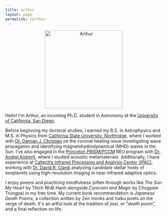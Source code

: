 ```yaml
---
title: arthur
layout: page
permalink: /arthur
---
```

<html lang="en">
<p align="center">
  <img src="https://arthurberberyan.github.io/assets/profilenew.jpg" alt="Arthur" width="250">
</p>

<p>Hello! I'm Arthur, an incoming Ph.D. student in Astronomy at the 
<a href="https://astro.ucsd.edu/">University of California, San Diego</a>.</p>

<p>Before beginning my doctoral studies, I earned my B.S. in Astrophysics and M.S. in Physics from <a href="https://www.csun.edu/science-mathematics/physics-astronomy">California State University, Northridge</a>, where I worked with <a href="https://academics.csun.edu/faculty/damian.christian">Dr. Damian J. Christian</a> on the coronal heating issue investigating wave propagation and identifying magnetohydrodynamical (MHD) waves in the Sun. I’ve also engaged in the <a href="https://pccm.princeton.edu/">Princeton PRISM/PCCM</a> REU program with <a href="https://www.princeton.edu/~akosmrlj/">Dr. Andrej Košmrlj</a>, where I studied acoustic metamaterials. Additionally, I have experience at <a href="https://www.ipac.caltech.edu/">Caltech’s Infrared Processing and Analysis Center (IPAC)</a>, working with <a href="https://web.ipac.caltech.edu/staff/ciardi/">Dr. David R. Ciardi</a> analyzing candidate stellar hosts of exoplanets using high-resolution imaging in near-infrared adaptive optics.</p>


<p>I enjoy poems and practicing mindfulness (often through works like <em>The Sun My Heart</em> by Thích Nhất Hạnh alongside <em>Cynicism and Magic</em> by Chogyam Trungpa) in my free time. My current book recommendation is <em>Japanese Death Poems</em>, a collection written by Zen monks and haiku poets on the verge of death. It's an artful look at the tradition of <em>jisei</em>, or "<em>death poem</em>", and a final reflection on life.</p>
